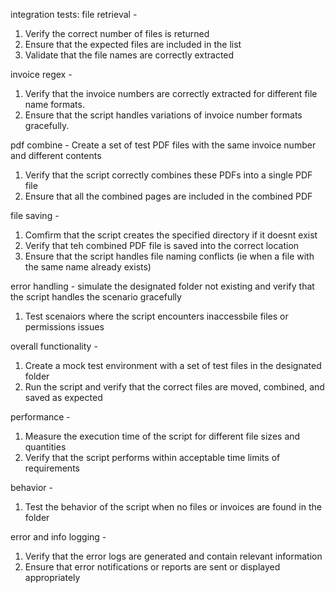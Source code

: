 integration tests:
file retrieval - 
1. Verify the correct number of files is returned
2. Ensure that the expected files are included in the list
3. Validate that the file names are correctly extracted

invoice regex - 
1. Verify that the invoice numbers are correctly extracted for different file name formats.
2. Ensure that the script handles variations of invoice number formats gracefully.

pdf combine - 
Create a set of test PDF files with the same invoice number and different contents
1. Verify that the script correctly combines these PDFs into a single PDF file
2. Ensure that all the combined pages are included in the combined PDF

file saving - 
1. Comfirm that the script creates the specified directory if it doesnt exist
2. Verify that teh combined PDF file is saved into the correct location
3. Ensure that the script handles file naming conflicts (ie when a file with the same name already exists)

error handling - 
simulate the designated folder not existing and verify that the script handles the scenario gracefully
1. Test scenaiors where the script encounters inaccessbile files or permissions issues

overall functionality - 
1. Create a mock test environment with a set of test files in the designated folder
2. Run the script and verify that the correct files are moved, combined, and saved as expected

performance - 
1. Measure the execution time of the script for different file sizes and quantities
2. Verify that the script performs within acceptable time limits of requirements

behavior - 
1. Test the behavior of the script when no files or invoices are found in the folder

error and info logging -
1. Verify that the error logs are generated and contain relevant information
2. Ensure that error notifications or reports are sent or displayed appropriately